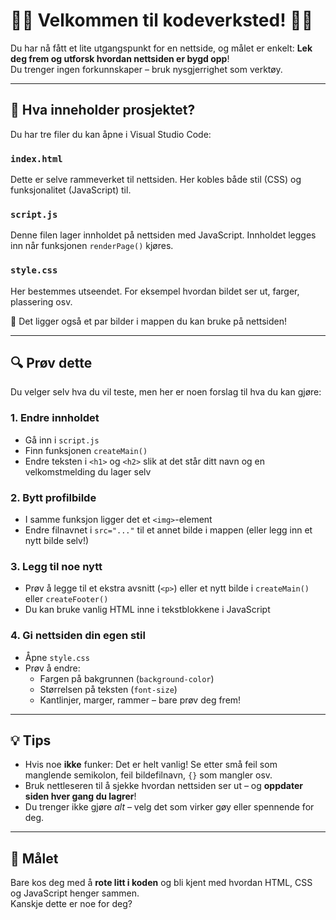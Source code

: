 # 👩‍💻 Velkommen til kodeverksted! 🧑‍💻

Du har nå fått et lite utgangspunkt for en nettside, og målet er enkelt: **Lek deg frem og utforsk hvordan nettsiden er bygd opp**!  
Du trenger ingen forkunnskaper – bruk nysgjerrighet som verktøy.

---

## 🧱 Hva inneholder prosjektet?

Du har tre filer du kan åpne i Visual Studio Code:

### `index.html`
Dette er selve rammeverket til nettsiden. Her kobles både stil (CSS) og funksjonalitet (JavaScript) til.

### `script.js`
Denne filen lager innholdet på nettsiden med JavaScript. Innholdet legges inn når funksjonen `renderPage()` kjøres.

### `style.css`
Her bestemmes utseendet. For eksempel hvordan bildet ser ut, farger, plassering osv.

📸 Det ligger også et par bilder i mappen du kan bruke på nettsiden!

---

## 🔍 Prøv dette

Du velger selv hva du vil teste, men her er noen forslag til hva du kan gjøre:

### 1. Endre innholdet
- Gå inn i `script.js`
- Finn funksjonen `createMain()`
- Endre teksten i `<h1>` og `<h2>` slik at det står ditt navn og en velkomstmelding du lager selv

### 2. Bytt profilbilde
- I samme funksjon ligger det et `<img>`-element
- Endre filnavnet i `src="..."` til et annet bilde i mappen (eller legg inn et nytt bilde selv!)

### 3. Legg til noe nytt
- Prøv å legge til et ekstra avsnitt (`<p>`) eller et nytt bilde i `createMain()` eller `createFooter()`
- Du kan bruke vanlig HTML inne i tekstblokkene i JavaScript

### 4. Gi nettsiden din egen stil
- Åpne `style.css`
- Prøv å endre:
  - Fargen på bakgrunnen (`background-color`)
  - Størrelsen på teksten (`font-size`)
  - Kantlinjer, marger, rammer – bare prøv deg frem!

---

## 💡 Tips

- Hvis noe **ikke** funker: Det er helt vanlig! Se etter små feil som manglende semikolon, feil bildefilnavn, `{}` som mangler osv.
- Bruk nettleseren til å sjekke hvordan nettsiden ser ut – og **oppdater siden hver gang du lagrer**!
- Du trenger ikke gjøre *alt* – velg det som virker gøy eller spennende for deg.

---

## 🎯 Målet

Bare kos deg med å **rote litt i koden** og bli kjent med hvordan HTML, CSS og JavaScript henger sammen.  
Kanskje dette er noe for deg?
